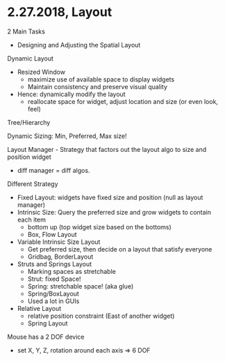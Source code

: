 # 2.27.2018, Layout

2 Main Tasks

- Designing and Adjusting the Spatial Layout

Dynamic Layout

- Resized Window
  - maximize use of available space to display widgets
  - Maintain consistency and preserve visual quality
- Hence: dynamically modify the layout
  - reallocate space for widget, adjust location and size (or even look, feel)

Tree/Hierarchy

Dynamic Sizing: Min, Preferred, Max size!

Layout Manager - Strategy that factors out the layout algo to size and position widget

- diff manager = diff algos.

Different Strategy

- Fixed Layout: widgets have fixed size and position (null as layout manager)
- Intrinsic Size: Query the preferred size and grow widgets to contain each item
  - bottom up (top widget size based on the bottoms)
  - Box, Flow Layout
- Variable Intrinsic Size Layout
  - Get preferred size, then decide on a layout that satisfy everyone
  - Gridbag, BorderLayout
- Struts and Springs Layout
  - Marking spaces as stretchable
  - Strut: fixed Space!
  - Spring: stretchable space! (aka glue)
  - Spring/BoxLayout
  - Used a lot in GUIs
- Relative Layout
  - relative position constraint (East of another widget)
  - Spring Layout

Mouse has a 2 DOF device

- set X, Y, Z, rotation around each axis => 6 DOF
